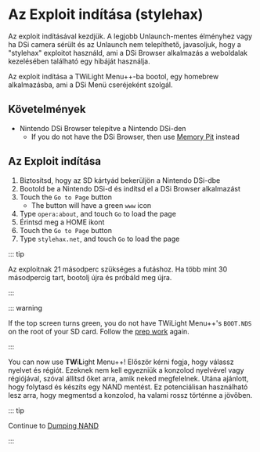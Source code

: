 # Az Exploit indítása (stylehax)

Az exploit indításával kezdjük. A legjobb Unlaunch-mentes élményhez vagy ha DSi camera sérült és az Unlaunch nem telepíthető, javasoljuk, hogy a "stylehax" exploitot használd, ami a DSi Browser alkalmazás a weboldalak kezelésében található egy hibáját használja.

Az exploit indítása a TWiLight Menu++-ba bootol, egy homebrew alkalmazásba, ami a DSi Menü cseréjeként szolgál.

## Követelmények

- Nintendo DSi Browser telepítve a Nintendo DSi-den
  - If you do not have the DSi Browser, then use [Memory Pit](launching-the-exploit.html) instead

## Az Exploit indítása

1. Biztosítsd, hogy az SD kártyád bekerüljön a Nintendo DSi-dbe
2. Bootold be a Nintendo DSi-d és indítsd el a DSi Browser alkalmazást
3. Touch the `Go to Page` button
   - The button will have a green `www` icon
4. Type `opera:about`, and touch `Go` to load the page
5. Érintsd meg a HOME ikont
6. Touch the `Go to Page` button
7. Type `stylehax.net`, and touch `Go` to load the page

::: tip

Az exploitnak 21 másodperc szükséges a futáshoz. Ha több mint 30 másodpercig tart, bootolj újra és próbáld meg újra.

:::

::: warning

If the top screen turns green, you do not have TWiLight Menu++'s `BOOT.NDS` on the root of your SD card. Follow the [prep work](get-started.html#section-i-prep-work) again.

:::

You can now use **TW**i**L**ight Menu++! Először kérni fogja, hogy válassz nyelvet és régiót. Ezeknek nem kell egyezniük a konzolod nyelvével vagy régiójával, szóval állítsd őket arra, amik neked megfelelnek. Utána ajánlott, hogy folytasd és készíts egy NAND mentést. Ez potenciálisan használható lesz arra, hogy megmentsd a konzolod, ha valami rossz történne a jövőben.

::: tip

Continue to [Dumping NAND](dumping-nand.html)

:::
